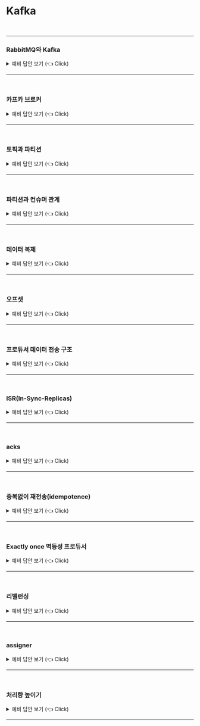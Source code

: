 # Kafka
<br>

-----------------------

### RabbitMQ와 Kafka

<details>
   <summary> 예비 답안 보기 (👈 Click)</summary>
<br />

-----------------------

서비스가 점점 발전하고 규모가 커지게 되면서 서로 통신하고 데이터를 교환하는 방법이 필요해졌다. 따라서 필요한 데이터를 담은 "메시지"라는 것을 한쪽에서 생성(produce)하면 다른 쪽에서 소비(consume)하는 구조를 사용하게 되었다. 이 역할을 하는 것이 RabbitMQ와 Kafka이다. 둘 다 한 곳에서 메시지를 넣어주면 필요한 곳에서 메시지를 꺼내 소비하는 방식으로 되어있지만 차이가 있다.

+ RabbitMQ
    - 전통적인 메시지 브로커
    - 생산자와 소비자간의 보장되는 메시지 전달에 초점을 맞춰 브로커 중심적인 특징
    - 컨슈머가 메시지를 가져가면 큐에는 더 이상 남지 않고 사라진다. 따라서 소비자와 메시지 브로커의 결합력이 높아지게 되어 트래픽이 증가하면 수평적으로 확장하는데 어렵다.
    - 이벤트 메시지가 성공적으로 전달되었다고 판단될 경우 이 메시지가 큐에서 삭제되어버리기 때문에 후에 다시 이벤트를 재생하기가 어렵다.
+ Kafka
    - 최신 기술인 이벤트 스트리밍 플랫폼
    - 토픽을 컨슈머가 가져간 후에도 이벤트 스트림에서 계속 토픽을 유지하기 때문에 오류 수정이 필요하거나 앱을 리빌드 하는 등의 상황에서 이벤트를 다시 재생시킬 수 있다.
    - 레코드들을 consume 해도 레코들이 삭제되지 않기 때문에 RabbitMQ에 비해 유연하고 느슨한 결합을 가져가게 되고 유연한 확장이 가능해진다.


</details>

-----------------------

<br>


### 카프카 브로커

<details>
   <summary> 예비 답안 보기 (👈 Click)</summary>
<br />

-----------------------

![broker](./image/kafka/broker.png)

> 카프카 프로듀서에서 데이터 발송 -> 카프카 브로커에 저장 -> 카프카 컨슈머가 브로커로부터 데이터를 받아서 처리

* 카프카 브로커는 카프카 클라이언트와 데이터를 주고받기 위해 사용하는 주체이자, 데이터를 분산 저장하여 장애가 발생하더라도 안전하게 사용할 수 있도록 도와주는 애플리케이션
* 보통 3대 이상의 브로커 서버를 1개의 클러스터로 묶어서 운영
* 프로듀서로부터 전달받은 데이터는 **파일 시스템에 저장**
  * 페이지 캐시(OS에서 파일 입출력의 성능 향상을 위해 만들어 놓은 메모리 영역)를 사용하여 디스크 입출력 속도를 높여 속도 이슈를 해결 => 힙 메모리 사이즈를 크게 조절할 필요가 없음.

#### 브로커 종류
* 컨트롤러 : 주로 클러스터 정상 동작을 보장
  * 파티션 리더 선출 : Kafka에서는 각 파티션에 대해 여러 개의 복제본(replica)이 존재하며, 그중 하나가 리더로 선출됩니다. 컨트롤러는 파티션의 리더를 관리하며, 리더가 다운되었을 때 새로운 리더를 선출하는 역할을 수행합니다.
  * 브로커 장애 처리 : 클러스터 내에서 브로커가 실패하거나 다시 복구되는 경우, 컨트롤러는 그에 따라 파티션 리더와 복제본을 재조정합니다.
* 코디네이터 : 주로 컨슈무 그룹 관련 작업
  * 오프셋 관리 : 컨슈머가 특정 파티션에서 메시지를 읽고 난 후, 어디까지 읽었는지(오프셋)를 기록하고 관리합니다. 이는 각 컨슈머가 자신의 오프셋을 지속적으로 업데이트하여, 재시작 시 이전에 읽었던 메시지부터 다시 처리할 수 있도록 합니다.
  * 파티션 할당: 컨슈머 그룹 내에서 각 컨슈머에게 파티션을 할당하는 작업을 수행합니다. 이 작업을 통해 여러 컨슈머가 같은 파티션을 동시에 처리하지 않도록 조정합니다.
* 주키퍼(deprecated)
  * 4.0버전 이전에는 토픽, 파티션 위치 정보 등을 주키퍼를 통해 관리했으나 4.0버전부터는 카프카 내부적으로 관리

</details>

-----------------------

<br>

### 토픽과 파티션

<details>
   <summary> 예비 답안 보기 (👈 Click)</summary>
<br />

-----------------------

![topic](./image/kafka/topic.png)  

* 레코드 : 카프카 데이터 단위
* 토픽 : 레코드를 카테고리별로 구분하는 논리적 단위
* 파티션 : 토픽 내에서 데이터를 물리적으로 분할하는 단위

카프카에서의 데이터는 레코드라는 단위로 표현한다.  


하나의 토픽은 여러 개의 파티션으로 구성되어있고 레코드는 파티션들에 분산되어 저장된다.   

</details>

-----------------------

<br>


### 파티션과 컨슈머 관계

<details>
   <summary> 예비 답안 보기 (👈 Click)</summary>
<br />

-----------------------

![partition](./image/kafka/partition.png)  

여러 개의 컨슈머는 동일한 컨슈머 그룹 Id로 컨슈머 그룹으로 묶을 수 있다.  
파티션과 컨슈머 그룹 내의 컨슈머는 N:1 관계로 파티션은 컨슈머 그룹 내에서 단 하나의 컨슈머에만 매핑될 수 있지만, 컨슈머는 다양한 파티션을 매핑할 수 있다.  

따라서 최대한 성능을 뽑아내려면 토픽의 파티션 개수와 컨슈머의 개수를 일치시키면 된다.

#### 파티션 개수
최초 토픽 생성 시, 파티션 개수를 지정할 수 있다. 파티션 개수는 늘릴 수는 있지만 줄일 수는 없으므로 다음을 고려해야 한다.
* 프로듀서와 컨슈머 데이터 처리량
  * 프로듀서 전송량 < 컨슈머 데이터 처리량 * 파티션 개수
  * ex) 프로듀서가 초당 1000개의 레코드를 보고, 컨슈머가 초당 100개의 레코드를 처리할 수 있다면 해당 토픽의 파티션은 최소 10개 이상이어야 한다.
* 메시지 키 사용 여부(데이터 처리 순서)
  * 메시지 키를 사용하면 메시지 키 해싱값으로 파티션을 결정하므로 메시지 키가 같다면 해당 레코드는 항상 같은 파티션으로 전송된다.
  * 처리 순서가 보장되어야 한다면 최대한 파티션 변화가 발생하지 않는 방식으로 운영해야 하고 파티션 개수가 변해야만 한다면 커스텀 파티셔너를 개발해야 한다. 따라서 애초부터 파티션 개수를 넉넉하게 잡는 것이 권장된다.
* 브로커 영향도
  * 파티션이 늘어나는 만큼 브로커에서 접근하는 파일 개수가 많아진다. 데이터 양이 많아져서 파티션 개수를 늘려야하는 상황이라면 브로커 당 파티션 개수를 확인하고 파티션 개수가 너무 많다면 카프카 브로커 개수를 늘려야한다.


</details>

-----------------------

<br>

### 데이터 복제

<details>
   <summary> 예비 답안 보기 (👈 Click)</summary>
<br />

-----------------------


![replica](./image/kafka/replica.png)

카프카는 데이터 복제를 통해 클러스터로 묶인 브로커 중 일부에 장애가 발생하더라도 데이터를 유실하지 않고 안전하게 동작하기 위해 파티션 단위로 복제된다. 토픽을 생성할 때 파티션의 복제 개수도 같이 설정하는데 직접 옵션을 선택하지 않으면 브로커에 설정된 옵션 값을 따라간다. 복제 개수의 최솟값은 1(복제없음)이고 최댓값은 브로커 개수만큼 사용할 수 있다. 

예를 들어 복제 개수가 3(자신+복제2개)으로 총 3개의 파티션이 구성된다면 리더 파티션과 팔로워 파티션으로 구성된다. 프로듀서 또는 컨슈머와 직접 통신하는 파티션을 리더 파티션, 복제 데이터를 갖는 나머지 파티션을 팔로워 파티션이라고 한다. 팔로워 파티션들은 리더 파티션의 오프셋을 확인하여 현재 자신이 가지고 있는 오프셋과 차이가 나는 경우 리더 파티션으로부터 데이터를 가져와서 자신의 파티션에 복제한다. 만약 리더 파티션을 갖고 있는 브로커에 장애가 발생해 다운되면 팔로워 파티션 중 하나가 리더 파티션 지위를 넘겨받는다. 이를 통해 데이터가 유실되지 않고 컨슈머, 프로듀서가 데이터를 주고받도록 동작할 수 있게 된다.

</details>

-----------------------

<br>



### 오프셋

<details>
   <summary> 예비 답안 보기 (👈 Click)</summary>
<br />

-----------------------

![offset](image/kafka/offset.png)  


레코드는 저장될 때 오프셋 값이 부여된다. 오프셋은 컨슈머 그룹이 데이터를 어디까지 읽어갔는지 확인하는 용도로 사용된다. 컨슈머 그룹은 토픽의 특정 파티션으로부터 데이터를 가져가서 처리하고 파티션의 어느 레코드까지 읽었는지 알리기 위해 데이터를 처리한 뒤 오프셋을 커밋한다.

> cf) 레코드가 브로커에 저장되면 적재된 레코드는 수정할 수 없고 로그 리텐션 기간 또는 용량 정책에 의해서만 삭제가 가능하다. 로그 세그먼트 파일은 기본적으로 1GB의 크기를 채우면 닫히고 retention 옵션에 의해 삭제된다.  



</details>

-----------------------

<br>

### 프로듀서 데이터 전송 구조

<details>
   <summary> 예비 답안 보기 (👈 Click)</summary>
<br />

-----------------------

![producer](image/kafka/producer.png)  

> ProducerRecord -> send 호출 -> Partitioner -> Accumulator 내부에 토픽별로 배치를 만들어 저장 -> sender -> 카프카 클러스터

프로듀서는 데이터를 전송할 때, 파티셔너에 의해 전송되는 파티션을 정한다. 파티셔너에 의해 구분된 레코드는 전송되기 전에 Accumulator에 의해 데이터가 버퍼로 쌓이고 버퍼로 쌓인 데이터는 배치라는 묶음으로 한번에 전송된다. 


</details>

-----------------------

<br>


### ISR(In-Sync-Replicas)

<details>
   <summary> 예비 답안 보기 (👈 Click)</summary>
<br />

-----------------------

ISR은 리더 파티션과 팔로워 파티션이 모두 싱크된 상태를 의미한다.

팔로워 파티션은 리더 파티션의 데이터를 복제하는데 시간이 걸리기 때문에 싱크가 안된 시점이 존재한다. 따라서 일정 주기로 복제되었는지를 확인하고 복제되지 않는다면 해당 팔로워 파티션은 ISR 그룹에서 제외된다.

ISR 그룹에 묶인 파티션은 모두 동일한 데이터가 존재함을 보장하기 때문에 리더 파티션 선출 자격을 갖는다.


</details>

-----------------------

<br>


### acks

<details>
   <summary> 예비 답안 보기 (👈 Click)</summary>
<br />

-----------------------

acks 옵션은 프로듀서가 전송한 데이터가 카프카 클러스터에 얼마나 신뢰성 높게 저장할지 지정할 수 있다.

* acks=0 : 데이터를 전송하기만 하고 적재되었는지 신경쓰지 않음
* acks=1 : 리더 파티션에 정상적으로 적재되었는지 확인
* acks=all 또는 acks=-1 : ISR 그룹에 포함된 모든 파티션에 적재되었는지 확인


all 옵션을 사용할 경우, min.insync.replicas 옵션(최소 ISR 그룹 파티션 개수)을 주의해야 한다.  


브로커 개수가 3개이고 파티션 복제 개수가 3이라고 했을때, 해당 옵션을 3으로 지정한다면 브로커 한개에 장애가 발생했을때, 해당 옵션을 충족하지 못하므로 전면 장애가 발생한다.(파티션 복제 개수는 브로커 개수보다 크면 의미가 없다.)  

**따라서 min.insync.replicas 옵션은 파티션 복제본 개수보다 작아야만 한다.**

producer의 권장 옵션은 브로커 3개라고 가정했을때, acks=all, 파티션 복제 3, min.insync.replicas 2이다. 


<br>

일반적인 메시징 보상 수준을 다음과 같이 나타내기도 한다.
* At Most Once(최대 1회 전달)
  * ack = 0
  * 메시지가 유실될 수 있지만, 중복 메시지가 발행되진 않는다.
* At Least Once(최소 1회 전달)
  * ack=all or ack=1
  * 결과는 적어도 한 번은 전달되며 중복 가능성이 있다.
* Exactly once(정확히 1회 전달)
  * acks=all, idempotence=true
  * 중복없이 정확히 한번 전달된다.

</details>

-----------------------

<br>


### 중복없이 재전송(idempotence)

<details>
   <summary> 예비 답안 보기 (👈 Click)</summary>
<br />

-----------------------

![retry](image/kafka/retry.png)  

producer는 acks=1 or all 인 경우, 레코드를 전송하고 브로커에서 응답이 없으면 producer는 delivery.timeout.ms 시간 동안 재시도를 한다. 하지만 브로커에는 정상 적재되었으나 네트워크 오류로 ack를 받지 못한 경우에도 producer는 재시도를 하게 된다. 프로듀서는 브로커로 레코드를 전송할 때, producerId와 sequence(레코드 고유 번호)를 header에 저장하여 전송하기 때문에 sequence가 중복되면 레코드를 적재하지 않고 ack 응답만 다시 보낸다.  

해당 옵션은 max.in.flight.requests.per.connection 값과 함께 사용되며 해당 값은 1이상 5이하여야만 한다.  

예를 들어, connection 값이 3이라고 한다면 전송 배치 개수가 batch1,2,3 으로 묶이는데 2에서 실패한다면 indempotence 옵션에 의해 sequence가 정렬되지 않게 왔으므로 outOfOrderSequenceException이 발생하여 2부터 다시 보내게 된다. 만약 1부터 다시 보내더라도 이미 적재되어있는 경우는 무시한다.


</details>

-----------------------


<br>

### Exactly once 멱등성 프로듀서

<details>
   <summary> 예비 답안 보기 (👈 Click)</summary>
<br />

-----------------------

* retries 1이상 : 재시도 횟수
* acks=all or -1 : ISR 그룹이 모두 복제가 성공한지 확인
* min.insync.replicas : ISR 그룹 내 복제 최소 개수
* enable.idempotence=true : 레코드 쓰기 작업을 단 한번만 허용
  * max.in.flight.requests.per.connection= 1이상 5이하 값 : 한번에 보낼 수 있는 배치 개수
  * idempotence 사용하려면 5 이하여야하는 조건이 있다.


컨슈머 단에서는 offset 커밋에서 네트워크 문제로 제대로 전달되지 않아 동일한 데이터를 중복해서 처리하는 경우가 발생할 수 있다. 따라서 zero-payload 방식으로 id값만 받아서 항상 최신의 데이터를 가져와 처리할 수 있도록 구성하고 데이터 처리 로직은 멱등성 있게 구성해야 한다.(db에서 유니크 키로 보장한다던가, insert되어 있다면 update로 처리한다던가.)


<br>

> 멱등성 프로듀서의 한계
멱등성 프로듀서는 동일한 세션 내에서만 정확히 한 번의 전달을 보장합니다. 여기서 '동일한 세션'이란, PID(Producer ID)의 생명주기를 의미합니다. 만약 멱등성 프로듀서로 작동하는 프로듀서 애플리케이션에 문제가 발생해 종료되고 다시 시작하면 PID가 된다. 동일한 데이터를 전송하더라도, PID가 바뀌면 브로커는 다른 프로듀서 애플리케이션이 다른 데이터를 보냈다고 판단한다. 따라서 멱등성 프로듀서는 장애가 발생하지 않는 상황에서만 데이터를 정확히 한 번 적재하는 것을 보장한다는 점을 명심해야 한다.

</details>

-----------------------

<br>

### 리밸런싱

<details>
   <summary> 예비 답안 보기 (👈 Click)</summary>
<br />

-----------------------

* Eager
  * 리밸런싱 시 기존 컨슈머들의 모든 파티션 할당을 취소하고 재 할당 전까지 메시지를 소비하지 않는다.
* cooperative
  * 리밸런싱 시 모든 파티션 할당을 취소하지 않고 대상이 되는 컨슈머들에 대해서 파티션에 따라 점진적으로 컨슈머를 할당한다.
    * 예를 들어, consumer1(partiton 1,3), consumer2(partition2) 상태에서 consumer3가 추가된다면 partition3만 consumer3로 매핑이 이동된다.


#### 리밸런싱이 발생하는 경우
* 컨슈머가 추가되는 상황
* 컨슈머가 제외되는 상황
  * 종료되고 코디네이터가 이를 인지하지 못해도 heartbeat 간격 수신을 받지 못하면 종료된 것으로 판단


<br>

![rebalance](image/kafka/rebalance.webp)  


1. 컨슈머가 추가/종료된 경우 기존 컨슈머들은 그룹에 다시 조인하기 위해 코디네이터에 조인 요청을 보낸다.
2. 코디네이터는 __모든 컨슈머로부터 조인 요청__ 을 받으면 컨슈머 그룹 리더를 선정한다.
  * 그룹 내 특정 컨슈머가 rebalanceTimeout 시간 내에 poll을 호출하지 않은 경우 컨슈머 그룹에서 제외된다.
3. 리더는 각 컨슈머에게 파티션 할당을 결정하고 결정된 사항을 코디네이터에게 전달한다.
4. 팔로워들은 할당된 파티션 정보를 얻기 위해 코디네이터에게 다시 요청한다.

위 과정은 poll 메서드 안에서 진행된다. 위 과정은 eager이지만 cooperative는 2번 과정에서 연관된 일부 컨슈머만 조인 요청을 보낸다는 차이가 있다.

<br>

#### 배포 고려 사항

![rebalance-2](image/kafka/rebalance-2.webp)  

eager나 cooperative 모드 둘다 리밸런싱 되는 경우, 전체/일부 컨슈머가 조인 요청을 보내고 파티션을 할당받기 까지 소비가 중단된다. 이때 먼저 poll을 한 컨슈머가 있고 레코드를 처리하고 있는 컨슈머가 처리가 조금 오래걸려서 처리 이후에 poll을 한 경우, 미리 poll을 요청한 컨슈머는 그만큼 기다리게 된다.  

레코드 데이터 처리 시간이 짧다면 문제가 없지만 긴 경우에는 컨슈머 lag이 쌓이는 문제가 발생한다. 컨슈머의 데이터 처리 속도가 느리다면 **max.poll.records** 옵션을 작게 설정하는 방법이 있다. 이를 작게 설정한다고 해도 성능에 큰 영향을 주진 않는다.  


<Br>

![rebalance-3](image/kafka/rebalance-3.webp)  


이유는 컨슈머가 레코드를 가져올때 Fetcher를 사용하기 때문이다. Fetcher는 poll 호출 시, 컨슈머 내에 데이터가 없다면 브로커로부터 데이터를 가져오고 이미 있다면 브로커에 요청을 보내지 않고 Fetcher 내의 데이터를 전달해준다. 따라서 Fetcher가 브로커에서 데이터를 얼마나 가져올지 정하는 옵션인 fetch.max.bytes, max.partition.fetch.bytes 설정 성능이 큰 영향을 주는 것이지 max.poll.records 속성을 낮추는 것은 큰 영향이 없다.  

만약 애초에 레코드 처리 자체가 속도가 매우 느리다면 레코드를 별도의 스레드 풀에서 처리하는 모델을 고려해봐야 한다.  



</details>

-----------------------

<br>


### assigner

<details>
   <summary> 예비 답안 보기 (👈 Click)</summary>
<br />

-----------------------

* RoundRobinAssignor : 파티션을 하나씩 순차적으로 컨슈머에 할당
* RangeAssigner : 파티션 번호 range에 따라 같은 range에 있다면 같은 컨슈머에 할당
* StickyAssignor : RoundRobinAssignor와 동일하나 리밸선싱 시에 Eager로 다 초기화되더라도 재분배 시 이전 매핑을 그대로 가져가며 사라진 컨슈머에 대해서만 RoundRobinAssignor 방식을 다시 사용
* CoorperativeStickyAssignor : RoundRobinAssignor와 동일하나 Cooperative이기 때문에 죽은 컨슈머에 붙어있던 파티션만 RoundRobinAssignor 방식으로 동작


</details>

-----------------------

<br>


### 처리량 높이기

<details>
   <summary> 예비 답안 보기 (👈 Click)</summary>
<br />

-----------------------
> redhat kafka 옵션 : https://docs.redhat.com/ko/documentation/red_hat_streams_for_apache_kafka/2.7/html-single/kafka_configuration_tuning/index#con-producer-config-properties-throughput-str
> aws h/w 스펙에 따른 처리량 : https://aws.amazon.com/ko/blogs/big-data/best-practices-for-right-sizing-your-apache-kafka-clusters-to-optimize-performance-and-cost/
> 성능 옵션 결과 : https://pattersonconsultingtn.com/blog/throughput_testing_kafka.html

* producer 성능 옵션
  * compression.type : 압축 옵션
    * 압축을 사용하면 producer가 메시지 압축에 사용된 cpu 시간 때문에 대기 시간을 추가하지만 잠재적 디스크 쓰기를 줄여 처리량을 높일 수 있다.
  * batch.size(단일 배치 사이즈 크기) 와 linger.ms(배치로 메시지를 보내기 위한 최대 대기 시간)
    * batch.size가 꽉 차거나 linger.ms 시간에 도달하면 메시지를 전송하기 때문에 두 옵션의 조절로 처리량이 높은 단일 생성 요청에 더 많은 메시지를 배치할 수 있다.
  * buffer.memory : 버퍼에 사용할 총 메모리 양(Record accumulator의 전체 메모리 사이즈)
     * 버퍼 크기는 배치 크기만큼 커야하며 버퍼링, 압축 및 진행 중 요청을 수용할 수 있을 정도의 크기여야 한다.
  * max.request.size : 브로커에게 보낼 수 있는 전체 합산 최대 메시지 크기
    * batch.size를 늘린다면 그에 맞춰 더 늘려야 한다.
  * send.buffer.bytes : 카프카 브로커와 통신할 때 사용하는 TCP 소켓의 버퍼 크기
    * 이 버퍼는 프로듀서가 메시지를 네트워크를 통해 브로커로 보내기 전에 데이터를 일시적으로 저장하는 공간
    * 네트워크 환경이 불안정하거나 지연이 발생할 때, 이 버퍼 크기를 늘리면 프로듀서가 더 많은 데이터를 일시적으로 저장하고 네트워크 전송 대기 시간을 줄일 수 있어 전송 성능이 향상
* consumer 옵션
  * fetch.min.bytes : 컨슈머가 브로커에서 데이터를 읽어들이기 위해 기다리는 최소 데이터 크기
    * 브로커는 지정된 만큼 새로운 메시지가 쌓일때까지 전송하지 않는다.
    * 이 값을 높이면 컨슈머가 더 많은 데이터를 한 번에 가져와 처리할 수 있으므로, 네트워크 호출 횟수를 줄이고 효율성을 높일 수 있다. 다만, 너무 높게 설정하면 지연이 발생
  * max.partition.fetch.bytes : 컨슈머가 파티션별로 가져올 수 있는 최대 데이터 크기를 설정
    * 여러 파티션에서 데이터를 동시에 가져올 때, 이 값을 높이면 한 번에 더 많은 데이터를 가져올 수 있어 처리량이 증가할 수 있다. fetch.max.bytes에 제약을 받는다.
  * fetch.max.bytes : 컨슈머가 한 번에 가져올 수 있는 최대 데이터 크기
    * 이 값을 늘리면 더 많은 데이터를 한 번에 가져올 수 있어 처리량이 증가할 수 있으나 시스템 메모리와 네트워크 대역폭을 고려해 적절하게 설정
  * fetch.wait.max.ms : fetch.min.bytes 조건이 충족될 때까지 브로커가 대기하는 최대 시간
    * 컨슈머가 데이터를 가져오기 위해 너무 오래 기다리지 않도록 하여 성능을 향상
  * receive.buffer.bytes : 컨슈머가 데이터를 읽을 때 사용하는 TCP 수신 버퍼의 크기
    * 이 값을 늘리면 네트워크에서 수신하는 데이터 처리 성능이 향상될 수 있으나 시스템 메모리 사용량에 영향을 줄 수 있으므로 적절하게 설정
  * max.poll.records : fetcher의 버퍼로부터 컨슈머가 한 번에 poll로 가져올 수 있는 레코드의 최대 개수
    * 이 값을 늘리면 컨슈머가 더 많은 레코드를 한 번에 가져와 처리할 수 있으므로, 처리량이 증가할 수 있으나 처리량이 증가하면서 메모리 사용량도 증가할 수 있으므로 주의
    * 하지만 이 옵션보다는 fetch.max.bytes와 max.partition.fetch.bytes 설정이 더 큰 영향을 준다.
  * max.poll.interval.ms : poll 호출 간의 최대 대기 시간을 설정
* 리밸런싱의 영향 최소화
  * max.poll.records 옵션 줄이기
    * 해당 옵션은 fetcher의 버퍼로부터 컨슈머가 한 번에 poll로 가져올 수 있는 레코드의 최대 수이기 때문에 줄여도 큰 영향이 없다.(fetcher의 버퍼로부터 가져오는 것이기 때문)
    * 이 옵션을 줄여서 빠르게 poll한 데이터만 처리한 후 조인 요청을 하여 리밸런싱한다.

적절한 조정이 필요하겠지만 보통 대기시간(latency)를 낮추려면 위 옵션들의 값을 줄여야하고 처리량을 높이려면 값을 높여야한다.


<br>

일반적으로 kafka는 producer 단에서는 전송만 하면 되기 때문에 문제가 없지만 컨슈머쪽에서는 메시지를 소비해서 실질적인 로직을 처리하기 때문에 소비 속도를 판단하여 조치를 취하지 않는다면 lag이 쌓이게 된다. 이를 위해서 컨슈머 쪽에서는 다음과 같은 방안을 취할 수 있다.

* 멀티 쓰레드 컨슈머
  * 파티션과 컨슈머는 N:1 관계이지만 컨슈머의 개수를 파티션 개수와 일치시킨다면 1:1 매핑이 되어 처리량을 늘릴 수 있다.
  * 실제로 다수의 프로세스를 띄워서 다수의 컨슈머를 만들어도 되지만 spring kafka 에서는 concurrency 옵션으로 멀티 스레드 컨슈머를 만들 수 있다.
  * OOM을 주의해야 한다.
* 멀티 워커 쓰레드
  * 배치로 레코드를 소비한 뒤, ExecutorService를 사용하여 별도의 스레드 풀로 처리를 위임하여 병렬 처리하는 형태
  * 병렬 처리로 인해 처리 순서가 섞일 수 있기 때문에 처리 순서가 중요하다면 메시지 키별로 동일한 스레드를 할당받도록 하는 별도의 추가 로직을 구성해야 한다.
  * executorService를 사용할 경우, 메인 스레드는 기다리지 않기 때문에 별도의 대기 후 offset을 수동 커밋해줘야 한다.
  


</details>

-----------------------

